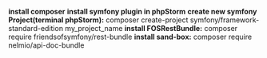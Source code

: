 **install composer** 
**install symfony plugin in phpStorm**
**create new symfony Project(terminal phpStorm):**
composer create-project symfony/framework-standard-edition my_project_name
**install FOSRestBundle:**
composer require friendsofsymfony/rest-bundle
**install sand-box:**
composer require nelmio/api-doc-bundle
